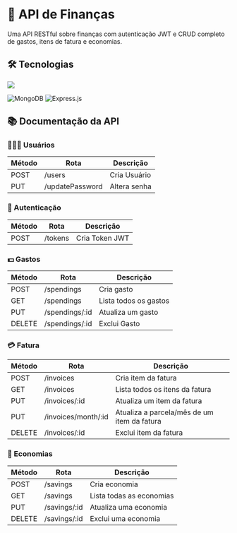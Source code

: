 # 🚀 API de Finanças

Uma API RESTful sobre finanças com autenticação JWT e CRUD completo de gastos, itens de fatura e economias.

## 🛠️ Tecnologias
<img src="https://img.shields.io/badge/node.js-6DA55F?style=for-the-badge&logo=node.js&logoColor=white"/>

![MongoDB](https://img.shields.io/badge/MongoDB-%234ea94b.svg?style=for-the-badge&logo=mongodb&logoColor=white)
![Express.js](https://img.shields.io/badge/express.js-%23404d59.svg?style=for-the-badge&logo=express&logoColor=%2361DAFB)

## 📚 Documentação da API

### 👨🏻‍💻 Usuários
| Método | Rota           | Descrição               |
|--------|----------------|-------------------------|
| POST    | /users         | Cria Usuário |
| PUT   | /updatePassword         | Altera senha    |

### 🔐 Autenticação
| Método | Rota           | Descrição               |
|--------|----------------|-------------------------|
| POST    | /tokens         | Cria Token JWT |

### 💵 Gastos
| Método | Rota           | Descrição               |
|--------|----------------|-------------------------|
| POST    | /spendings         | Cria gasto |
| GET    | /spendings         | Lista todos os gastos |
| PUT    | /spendings/:id         | Atualiza um gasto |
| DELETE    | /spendings/:id         | Exclui Gasto |

### 💳 Fatura
| Método | Rota           | Descrição               |
|--------|----------------|-------------------------|
| POST    | /invoices         | Cria item da fatura |
| GET    | /invoices         | Lista todos os itens da fatura |
| PUT    | /invoices/:id         | Atualiza um item da fatura |
| PUT    | /invoices/month/:id         | Atualiza a parcela/mês de um item da fatura |
| DELETE    | /invoices/:id         | Exclui item da fatura |

### 🐖 Economias
| Método | Rota           | Descrição               |
|--------|----------------|-------------------------|
| POST    | /savings         | Cria economia |
| GET    | /savings         | Lista todas as economias |
| PUT    | /savings/:id         | Atualiza uma economia |
| DELETE    | /savings/:id         | Exclui uma economia |





